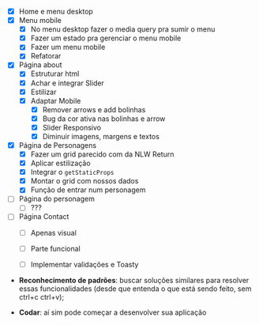 - [x] Home e menu desktop
- [x] Menu mobile
  - [x] No menu desktop fazer o media query pra sumir o menu
  - [x] Fazer um estado pra gerenciar o menu mobile
  - [x] Fazer um menu mobile 
  - [x] Refatorar
- [x] Página about
  - [x] Estruturar html
  - [x] Achar e integrar Slider
  - [x] Estilizar
  - [x] Adaptar Mobile
    - [x] Remover arrows e add bolinhas
    - [x] Bug da cor ativa nas bolinhas e arrow
    - [x] Slider Responsivo
    - [x] Diminuir imagens, margens e textos
- [x] Página de Personagens
  - [x] Fazer um grid parecido com da NLW Return
  - [x] Aplicar estilização
  - [x] Integrar o `getStaticProps`
  - [x] Montar o grid com nossos dados
  - [x] Função de entrar num personagem
- [ ] Página do personagem
  - [ ] ???
- [ ] Página Contact
  - [ ] Apenas visual
  - [ ] Parte funcional
  - [ ] Implementar validações e Toasty


- **Reconhecimento de padrões**: buscar soluções similares para resolver essas funcionalidades (desde que entenda o que está sendo feito, sem ctrl+c ctrl+v);

- **Codar**: aí sim pode começar a desenvolver sua aplicação